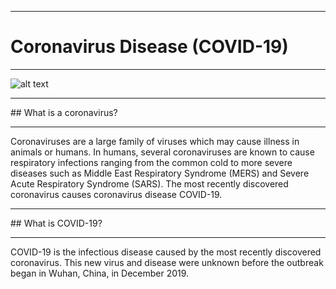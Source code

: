 <hr>

# Coronavirus Disease (COVID-19)

<hr>


![alt text](https://www.medicaldevice-network.com/wp-content/uploads/sites/11/2020/02/Corona.jpg)

<hr>
## What is a coronavirus? 
<hr>

Coronaviruses are a large family of viruses which may cause illness in animals or humans.  In humans, several coronaviruses are known to cause respiratory infections ranging from the common cold to more severe diseases such as Middle East Respiratory Syndrome (MERS) and Severe Acute Respiratory Syndrome (SARS). The most recently discovered coronavirus causes coronavirus disease COVID-19.

<hr>
## What is COVID-19?
<hr>

COVID-19 is the infectious disease caused by the most recently discovered coronavirus. This new virus and disease were unknown before the outbreak began in Wuhan, China, in December 2019.
